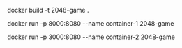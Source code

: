 docker build -t 2048-game .

docker run -p 8000:8080 --name container-1 2048-game 

docker run -p 3000:8080 --name container-2 2048-game 
